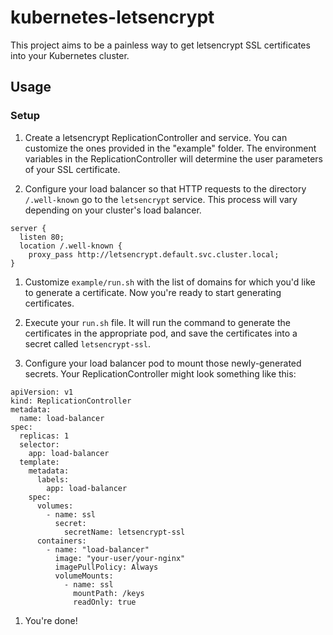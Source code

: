 # kubernetes-letsencrypt

This project aims to be a painless way to get letsencrypt SSL certificates into your Kubernetes cluster.

## Usage

### Setup

1. Create a letsencrypt ReplicationController and service. You can customize the ones provided in the "example"
   folder. The environment variables in the ReplicationController will determine the user parameters of your SSL
   certificate.

1. Configure your load balancer so that HTTP requests to the directory `/.well-known` go to the `letsencrypt` service.
   This process will vary depending on your cluster's load balancer.

```
server {
  listen 80;
  location /.well-known {
    proxy_pass http://letsencrypt.default.svc.cluster.local;
}
```
1. Customize `example/run.sh` with the list of domains for which you'd like to generate a certificate. Now you're
   ready to start generating certificates.

1. Execute your `run.sh` file. It will run the command to generate the certificates in the appropriate pod, and save
   the certificates into a secret called `letsencrypt-ssl`.

1. Configure your load balancer pod to mount those newly-generated secrets. Your ReplicationController might look
   something like this:

```
apiVersion: v1
kind: ReplicationController
metadata:
  name: load-balancer
spec:
  replicas: 1
  selector:
    app: load-balancer
  template:
    metadata:
      labels:
        app: load-balancer
    spec:
      volumes:
        - name: ssl
          secret:
            secretName: letsencrypt-ssl
      containers:
        - name: "load-balancer"
          image: "your-user/your-nginx"
          imagePullPolicy: Always
          volumeMounts:
            - name: ssl
              mountPath: /keys
              readOnly: true
```

1. You're done!

